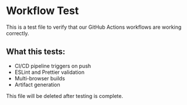 # Workflow Test

This is a test file to verify that our GitHub Actions workflows are working correctly.

## What this tests:
- CI/CD pipeline triggers on push
- ESLint and Prettier validation
- Multi-browser builds
- Artifact generation

This file will be deleted after testing is complete.
